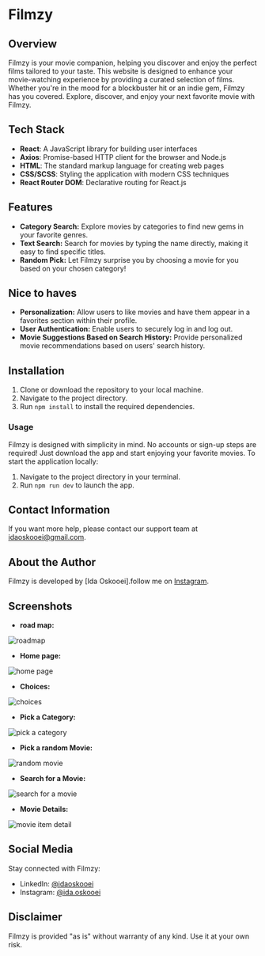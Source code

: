 # Filmzy

## Overview
Filmzy is your movie companion, helping you discover and enjoy the perfect films tailored to your taste. This website is designed to enhance your movie-watching experience by providing a curated selection of films. Whether you're in the mood for a blockbuster hit or an indie gem, Filmzy has you covered. Explore, discover, and enjoy your next favorite movie with Filmzy.

## Tech Stack

- **React**: A JavaScript library for building user interfaces
- **Axios**: Promise-based HTTP client for the browser and Node.js
- **HTML**: The standard markup language for creating web pages
- **CSS/SCSS**: Styling the application with modern CSS techniques
- **React Router DOM**: Declarative routing for React.js
  
## Features
- **Category Search:** Explore movies by categories to find new gems in your favorite genres.
- **Text Search:** Search for movies by typing the name directly, making it easy to find specific titles.
- **Random Pick:** Let Filmzy surprise you by choosing a movie for you based on your chosen category!


## Nice to haves
- **Personalization:** Allow users to like movies and have them appear in a favorites section within their profile.
- **User Authentication:** Enable users to securely log in and log out.
- **Movie Suggestions Based on Search History:** Provide personalized movie recommendations based on users' search history.


## Installation
1. Clone or download the repository to your local machine.
2. Navigate to the project directory.
3. Run `npm install` to install the required dependencies.

### Usage
Filmzy is designed with simplicity in mind. No accounts or sign-up steps are required! Just download the app and start enjoying your favorite movies.
To start the application locally:

1. Navigate to the project directory in your terminal.
2. Run `npm run dev` to launch the app.

## Contact Information
If you want more help, please contact our support team at idaoskooei@gmail.com.

## About the Author
Filmzy is developed by [Ida Oskooei].follow me on [Instagram](https://instagram.com/ida.oskooei?igshid=NGVhN2U2NjQ0Yg%3D%3D&utm_source=qr).

## Screenshots
- **road map:**
  
![roadmap](https://github.com/user-attachments/assets/9fa4adae-eb41-4ffb-8444-f61c51dc4bb4)


- **Home page:**
  
![home page](https://github.com/user-attachments/assets/547b9d9c-eab0-434a-b033-781b4aa8216b)


- **Choices:**
  
![choices](https://github.com/user-attachments/assets/8cd1d52b-55b5-4806-845b-8ef04f911077)


- **Pick a Category:**
  
![pick a category](https://github.com/user-attachments/assets/87053d00-1211-4066-9e37-5fe0ac1b8ab7)



- **Pick a random Movie:**

![random movie](https://github.com/user-attachments/assets/338b1d91-b8b7-4f28-b3f1-3859ebf50073)



- **Search for a Movie:**
  
![search for a movie](https://github.com/user-attachments/assets/fb9f5273-b9eb-4551-a6f4-bfb944430bcd)


- **Movie Details:**
  
![movie item detail](https://github.com/user-attachments/assets/8fdcd964-8827-46c6-b1c7-3be04b47f2a0)

 


## Social Media
Stay connected with Filmzy:
- LinkedIn: [@idaoskooei](https://www.linkedin.com/in/ida-oskooei-android-dev/)
- Instagram: [@ida.oskooei](https://www.instagram.com/ida.oskooei?igshid=NGVhN2U2NjQ0Yg%3D%3D&utm_source=qr)
  
## Disclaimer
Filmzy is provided "as is" without warranty of any kind. Use it at your own risk.




